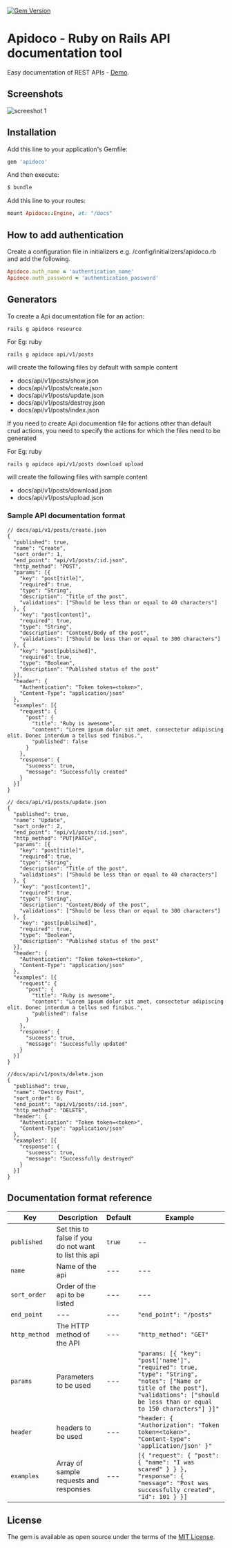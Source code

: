 [![Gem Version](https://badge.fury.io/rb/apidoco.svg)](https://badge.fury.io/rb/apidoco)

# Apidoco - Ruby on Rails API documentation tool
Easy documentation of REST APIs - [Demo](https://apidoco-demo.herokuapp.com/docs/).

## Screenshots

![screeshot 1](https://github.com/72pulses/apidoco/blob/master/images/1.jpg?raw=true)


## Installation
Add this line to your application's Gemfile:

```ruby
gem 'apidoco'
```

And then execute:
```bash
$ bundle
```

Add this line to your routes:

```ruby
mount Apidoco::Engine, at: "/docs"
```

## How to add authentication

Create a configuration file in initializers e.g. /config/initializers/apidoco.rb and add the following.

```ruby
Apidoco.auth_name = 'authentication_name'
Apidoco.auth_password = 'authentication_password'
```

## Generators

To create a Api documentation file for an action:

```ruby
rails g apidoco resource
```
For Eg:
ruby
```
rails g apidoco api/v1/posts
```
will create the following files by default with sample content
- docs/api/v1/posts/show.json
- docs/api/v1/posts/create.json
- docs/api/v1/posts/update.json
- docs/api/v1/posts/destroy.json
- docs/api/v1/posts/index.json

If you need to create Api documention file for actions other than default
crud actions, you need to specify the actions for which the files need to be generated

For Eg:
ruby
```
rails g apidoco api/v1/posts download upload
```
will create the following files with sample content
- docs/api/v1/posts/download.json
- docs/api/v1/posts/upload.json

### Sample API documentation format

```
// docs/api/v1/posts/create.json
{
  "published": true,
  "name": "Create",
  "sort_order": 1,
  "end_point": "api/v1/posts/:id.json",
  "http_method": "POST",
  "params": [{
    "key": "post[title]",
    "required": true,
    "type": "String",
    "description": "Title of the post",
    "validations": ["Should be less than or equal to 40 characters"]
  }, {
    "key": "post[content]",
    "required": true,
    "type": "String",
    "description": "Content/Body of the post",
    "validations": ["Should be less than or equal to 300 characters"]
  }, {
    "key": "post[publsihed]",
    "required": true,
    "type": "Boolean",
    "description": "Published status of the post"
  }],
  "header": {
    "Authentication": "Token token=<token>",
    "Content-Type": "application/json"
  },
  "examples": [{
    "request": {
      "post": {
        "title": "Ruby is awesome",
        "content": "Lorem ipsum dolor sit amet, consectetur adipiscing elit. Donec interdum a tellus sed finibus.",
        "published": false
      }
    },
    "response": {
      "suceess": true,
      "message": "Successfully created"
    }
  }]
}
```

```
// docs/api/v1/posts/update.json
{
  "published": true,
  "name": "Update",
  "sort_order": 2,
  "end_point": "api/v1/posts/:id.json",
  "http_method": "PUT|PATCH",
  "params": [{
    "key": "post[title]",
    "required": true,
    "type": "String",
    "description": "Title of the post",
    "validations": ["Should be less than or equal to 40 characters"]
  }, {
    "key": "post[content]",
    "required": true,
    "type": "String",
    "description": "Content/Body of the post",
    "validations": ["Should be less than or equal to 300 characters"]
  }, {
    "key": "post[publsihed]",
    "required": true,
    "type": "Boolean",
    "description": "Published status of the post"
  }],
  "header": {
    "Authentication": "Token token=<token>",
    "Content-Type": "application/json"
  },
  "examples": [{
    "request": {
      "post": {
        "title": "Ruby is awesome",
        "content": "Lorem ipsum dolor sit amet, consectetur adipiscing elit. Donec interdum a tellus sed finibus.",
        "published": false
      }
    },
    "response": {
      "suceess": true,
      "message": "Successfully updated"
    }
  }]
}

```

```
//docs/api/v1/posts/delete.json
{
  "published": true,
  "name": "Destroy Post",
  "sort_order": 6,
  "end_point": "api/v1/posts/:id.json",
  "http_method": "DELETE",
  "header": {
    "Authentication": "Token token=<token>",
    "Content-Type": "application/json"
  },
  "examples": [{
    "response": {
      "suceess": true,
      "message": "Successfully destroyed"
    }
  }]
}
```

## Documentation format reference


| Key | Description | Default | Example |
| --- | --- | --- | --- |
| `published` | Set this to false if you do not want to list this api | `true` | -- |
| `name` | Name of the api | --- | --- |
| `sort_order` | Order of the api to be listed | --- | --- |
| `end_point` | --- | --- | `"end_point": "/posts"` |
| `http_method` | The HTTP method of the API | --- | `"http_method": "GET"` |
| `params` | Parameters to be used | --- | `"params: [{ "key": "post['name']", "required": true, "type": "String", "notes": ["Name or title of the post"], "validations": ["should be less than or equal to 150 characters"] }]"` |
| `header` | headers to be used | --- | `"header: { "Authorization": "Token token=<token>", "Content-type": 'application/json' }"` |
| `examples` | Array of sample requests and responses | --- | `[{ "request": { "post": { "name": "I was scared" } } }, "response": { "message": "Post was successfully created", "id": 101 } }]`


## License
The gem is available as open source under the terms of the [MIT License](http://opensource.org/licenses/MIT).
